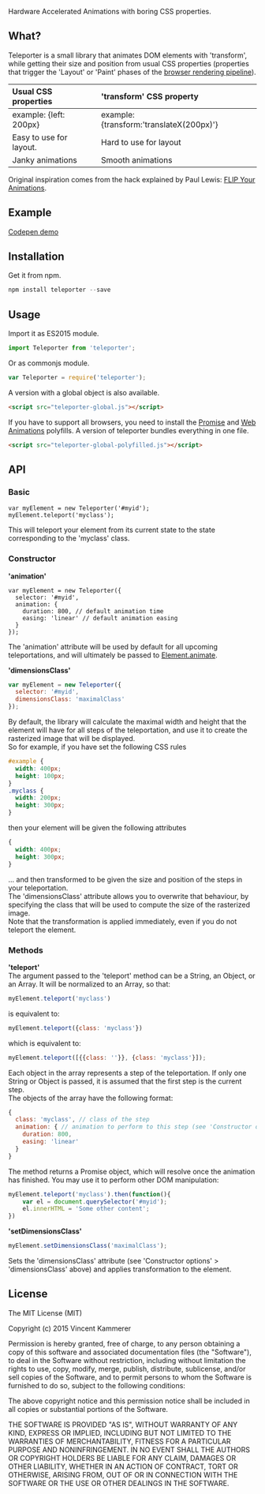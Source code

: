 Hardware Accelerated Animations with boring CSS properties.  

## What?
Teleporter is a small library that animates DOM elements with 'transform', while getting their size and position from usual CSS properties (properties that trigger the 'Layout' or 'Paint' phases of the [browser rendering pipeline](http://www.html5rocks.com/en/tutorials/internals/howbrowserswork/)).

| Usual CSS properties | 'transform' CSS property |
| :------------- | :------------- |
| example: {left: 200px} | example: {transform:'translateX(200px)'} |
| Easy to use for layout. | Hard to use for layout |
| Janky animations | Smooth animations |

Original inspiration comes from the hack explained by Paul Lewis: [FLIP Your Animations](https://aerotwist.com/blog/flip-your-animations/).

## Example
[Codepen demo](http://codepen.io/vkammerer/pen/ZbPdmN)
## Installation
Get it from npm.
```javascript
npm install teleporter --save
```
## Usage
Import it as ES2015 module.
```javascript
import Teleporter from 'teleporter';
```
Or as commonjs module.
```javascript
var Teleporter = require('teleporter');
```
A version with a global object is also available.
```html
<script src="teleporter-global.js"></script>
```
If you have to support all browsers, you need to install the [Promise](https://github.com/jakearchibald/es6-promise) and [Web Animations](https://github.com/web-animations/web-animations-js) polyfills. A version of teleporter bundles everything in one file.
```html
<script src="teleporter-global-polyfilled.js"></script>
```

## API
### Basic
```
var myElement = new Teleporter('#myid');
myElement.teleport('myclass');
```
This will teleport your element from its current state to the state corresponding to the 'myclass' class.

### Constructor

**'animation'**  
```
var myElement = new Teleporter({
  selector: '#myid',
  animation: {
    duration: 800, // default animation time
    easing: 'linear' // default animation easing
  }
});
```
The 'animation' attribute will be used by default for all upcoming teleportations, and will ultimately be passed to [Element.animate](http://w3c.github.io/web-animations/).

**'dimensionsClass'**  
```javascript
var myElement = new Teleporter({
  selector: '#myid',
  dimensionsClass: 'maximalClass'
});
```
By default, the library will calculate the maximal width and height that the element will have for all steps of the teleportation, and use it to create the rasterized image that will be displayed.  
So for example, if you have set the following CSS rules
```css
#example {
  width: 400px;
  height: 100px;
}
.myclass {
  width: 200px;
  height: 300px;
}
```
then your element will be given the following attributes
```css
{
  width: 400px;
  height: 300px;
}
```
... and then transformed to be given the size and position of the steps in your teleportation.  
The 'dimensionsClass' attribute allows you to overwrite that behaviour, by specifying the class that will be used to compute the size of the rasterized image.  
Note that the transformation is applied immediately, even if you do not teleport the element.

### Methods
**'teleport'**  
The argument passed to the 'teleport' method can be a String, an Object, or an Array.
It will be normalized to an Array, so that:
```javascript
myElement.teleport('myclass')
```
is equivalent to:
```javascript
myElement.teleport({class: 'myclass'})
```
which is equivalent to:
```javascript
myElement.teleport([{{class: ''}}, {class: 'myclass'}]);
```  
Each object in the array represents a step of the teleportation. If only one String or Object is passed, it is assumed that the first step is the current step.  
The objects of the array have the following format:
```javascript
{
  class: 'myclass', // class of the step
  animation: { // animation to perform to this step (see 'Constructor options' > 'animation' above)
    duration: 800,
    easing: 'linear'
  }
}
```
The method returns a Promise object, which will resolve once the animation has finished. You may use it to perform other DOM manipulation:
```javascript
myElement.teleport('myclass').then(function(){
	var el = document.querySelector('#myid');
	el.innerHTML = 'Some other content';
})
```

**'setDimensionsClass'**  
```javascript
myElement.setDimensionsClass('maximalClass');
```
Sets the 'dimensionsClass' attribute (see 'Constructor options' > 'dimensionsClass' above) and applies transformation to the element.
## License
The MIT License (MIT)

Copyright (c) 2015 Vincent Kammerer

Permission is hereby granted, free of charge, to any person obtaining a copy
of this software and associated documentation files (the "Software"), to deal
in the Software without restriction, including without limitation the rights
to use, copy, modify, merge, publish, distribute, sublicense, and/or sell
copies of the Software, and to permit persons to whom the Software is
furnished to do so, subject to the following conditions:

The above copyright notice and this permission notice shall be included in all
copies or substantial portions of the Software.

THE SOFTWARE IS PROVIDED "AS IS", WITHOUT WARRANTY OF ANY KIND, EXPRESS OR
IMPLIED, INCLUDING BUT NOT LIMITED TO THE WARRANTIES OF MERCHANTABILITY,
FITNESS FOR A PARTICULAR PURPOSE AND NONINFRINGEMENT. IN NO EVENT SHALL THE
AUTHORS OR COPYRIGHT HOLDERS BE LIABLE FOR ANY CLAIM, DAMAGES OR OTHER
LIABILITY, WHETHER IN AN ACTION OF CONTRACT, TORT OR OTHERWISE, ARISING FROM,
OUT OF OR IN CONNECTION WITH THE SOFTWARE OR THE USE OR OTHER DEALINGS IN THE
SOFTWARE.
